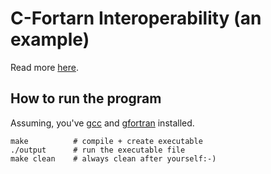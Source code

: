 # C-Fortarn Interoperability (an example)

Read more [here](https://fortranwiki.org/fortran/show/C+interoperability).

## How to run the program
Assuming, you've [gcc](https://gcc.gnu.org) and [gfortran](https://gcc.gnu.org/wiki/GFortran) installed.

```console
make          # compile + create executable
./output      # run the executable file
make clean    # always clean after yourself:-)
```
